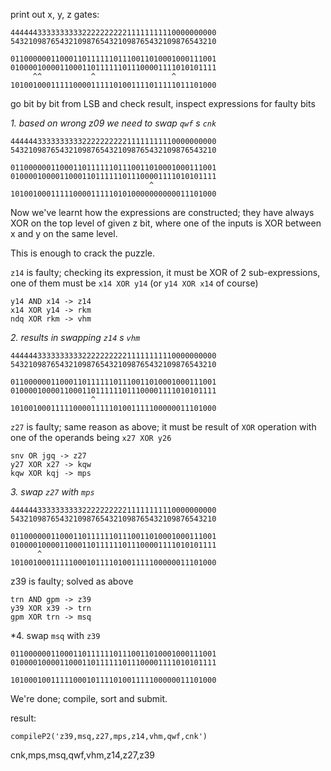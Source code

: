 print out x, y, z gates:
```
4444443333333333222222222211111111110000000000
5432109876543210987654321098765432109876543210

0110000001100011011111101110011010001000111001
0100001000011000110111111011100001111010101111
     ^^           ^                 ^
1010010001111100001111101001111011111011101000
```
go bit by bit from LSB and check result, inspect expressions for faulty bits


*1. based on wrong z09 we need to swap `qwf` s `cnk`*

```
4444443333333333222222222211111111110000000000
5432109876543210987654321098765432109876543210

0110000001100011011111101110011010001000111001
0100001000011000110111111011100001111010101111
                               ^              
1010010001111100001111101010000000000011101000
```

Now we've learnt how the expressions are constructed; they have always XOR on the top level of given z bit, where one of the inputs is XOR between x and y on the same level.

This is enough to crack the puzzle.

`z14` is faulty; checking its expression, it must be XOR of 2 sub-expressions, one of them must be `x14 XOR y14` (or `y14 XOR x14` of course)

```
y14 AND x14 -> z14
x14 XOR y14 -> rkm
ndq XOR rkm -> vhm
```

*2. results in swapping `z14` s `vhm`*

```
4444443333333333222222222211111111110000000000
5432109876543210987654321098765432109876543210

0110000001100011011111101110011010001000111001
0100001000011000110111111011100001111010101111
                  ^
1010010001111100001111101001111100000011101000
```

`z27` is faulty; same reason as above; it must be result of `XOR` operation with one of the operands being `x27 XOR y26`
```
snv OR jgq -> z27 
y27 XOR x27 -> kqw
kqw XOR kqj -> mps
```
*3. swap `z27` with `mps`*

```
4444443333333333222222222211111111110000000000
5432109876543210987654321098765432109876543210

0110000001100011011111101110011010001000111001
0100001000011000110111111011100001111010101111
      ^
1010010001111100010111101001111100000011101000
```

z39 is faulty; solved as above

```
trn AND gpm -> z39
y39 XOR x39 -> trn
gpm XOR trn -> msq
```
*4. swap `msq` with `z39`

```
0110000001100011011111101110011010001000111001
0100001000011000110111111011100001111010101111

1010001001111100010111101001111100000011101000
```

We're done; compile, sort and submit.

result:

`compileP2('z39,msq,z27,mps,z14,vhm,qwf,cnk')`

cnk,mps,msq,qwf,vhm,z14,z27,z39